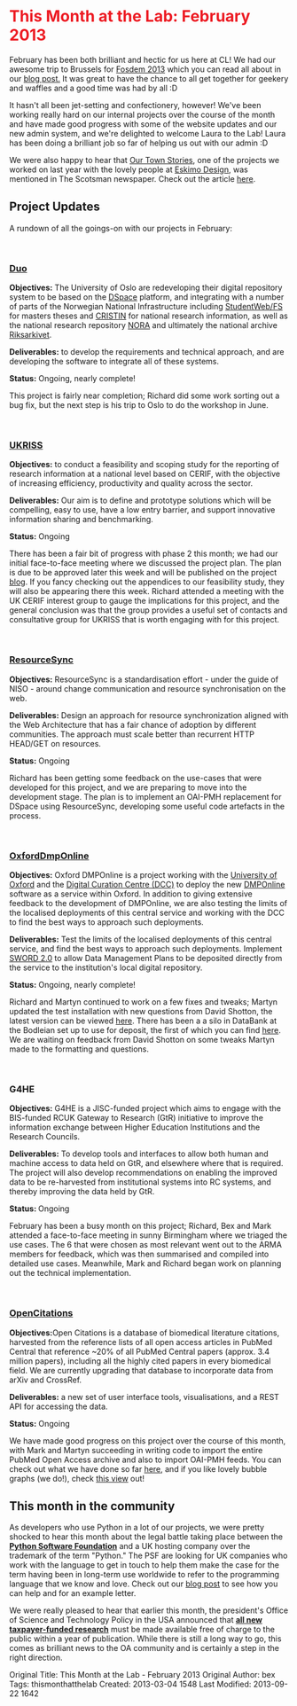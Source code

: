<h1 style="color: #ED1C24; padding bottom: 10px">This Month at the Lab: February 2013</h1>
<p>February has been both brilliant and hectic for us here at CL! We had our awesome trip to Brussels for <a href="https://fosdem.org/2013/">Fosdem 2013</a> which you can read all about in our <a href="http://cottagelabs.com/news/FOSDEM2013">blog post.</a> It was great to have the chance to all get together for geekery and waffles and a good time was had by all :D</p> 
<p>It hasn't all been jet-setting and confectionery, however! We've been working really hard on our internal projects over the course of the month and have made good progress with some of the website updates and our new admin system, and we're delighted to welcome Laura to the Lab! Laura has been doing a brilliant job so far of helping us out with our admin :D</p>
<p>We were also happy to hear that <a href="http://www.ourtownstories.co.uk/">Our Town Stories</a>, one of the projects we worked on last year with the lovely people at <a href="http://eskimoonline.com/">Eskimo Design</a>, was mentioned in The Scotsman newspaper. Check out the article <a href="http://www.scotsman.com/news/edinburgh-through-the-ages-shown-in-new-archive-1-2805541">here</a>.
<br>
<h2>Project Updates</h2>
<p>A rundown of all the goings-on with our projects in February:</p>
<br>
<h3><a href="http://cottagelabs.com/projects/duo">Duo</a></h3>
<p><b>Objectives:</b> The University of Oslo are redeveloping their digital repository system to be based on the <a href="http://www.dspace.org">DSpace</a> platform, and integrating with a number of parts of the Norwegian National Infrastructure including <a href="https://www.studweb.no/">StudentWeb/FS</a> for masters theses and <a href="http://www.cristin.no/">CRISTIN</a> for national research information, as well as the national research repository <a href="http://www.ub.uio.no/nora/search.html">NORA</a> and ultimately the national archive <a href="http://www.arkivverket.no/arkivverket/Arkivverket/Riksarkivet">Riksarkivet</a>.</p>
<p><b>Deliverables:</b> to develop the requirements and technical approach, and are developing the software to integrate all of these systems.</p>
<p><b>Status:</b> Ongoing, nearly complete!</p>
<p>This project is fairly near completion; Richard did some work sorting out a bug fix, but the next step is his trip to Oslo to do the workshop in June.</p>
<br>
<h3><a href="http://cottagelabs.com/projects/ukriss">UKRISS</a></h3>
<p><b>Objectives:</b> to conduct a feasibility and scoping study for the reporting of research information at a national level based on CERIF, with the objective of increasing efficiency, productivity and quality across the sector.</p>
<p><b>Deliverables:</b> Our aim is to define and prototype solutions which will be compelling, easy to use, have a low entry barrier, and support innovative information sharing and benchmarking.</p>
<p><b>Status:</b> Ongoing</p>
<p>There has been a fair bit of progress with phase 2 this month; we had our initial face-to-face meeting where we discussed the project plan. The plan is due to be approved later this week and will be published on the project <a href="http://ukriss.cerch.kcl.ac.uk/">blog</a>. If you fancy checking out the appendices to our feasibility study, they will also be appearing there this week. Richard attended a meeting with the UK CERIF interest group to gauge the implications for this project, and the general conclusion was that the group provides a useful set of contacts and consultative group for UKRISS that is worth engaging with for this project.</p>
<br>
<h3><a href="http://cottagelabs.com/projects/resourcesync">ResourceSync</a></h3>
<p><b>Objectives:</b> ResourceSync is a standardisation effort - under the guide of NISO - around change communication and resource synchronisation on the web.</p>
<p><b>Deliverables:</b> Design an approach for resource synchronization aligned with the Web Architecture that has a fair chance of adoption by different communities. The approach must scale better than recurrent HTTP HEAD/GET on resources.</p>
<p><b>Status:</b> Ongoing</p>
<p>Richard has been getting some feedback on the use-cases that were developed for this project, and we are preparing to move into the development stage. The plan is to implement an OAI-PMH replacement for DSpace using ResourceSync, developing some useful code artefacts in the process.</p>
<br>
<h3><a href="http://cottagelabs.com/projects/oxforddmponline">OxfordDmpOnline</a></h3>
<p><b>Objectives:</b> Oxford DMPOnline is a project working with the <a href="http://ox.ac.uk/">University of Oxford</a> and the <a href="http://www.dcc.ac.uk/">Digital Curation Centre (DCC)</a> to deploy the new <a href="https://dmponline.dcc.ac.uk/">DMPOnline</a> software as a service within Oxford.  In addition to giving extensive feedback to the development of DMPOnline, we are also testing the limits of the localised deployments of this central service and working with the DCC to find the best ways to approach such deployments.</p>
<p><b>Deliverables:</b> Test the limits of the localised deployments of this central service, and find the best ways to approach such deployments. Implement <a href="http://cottagelabs.com/projects/sword2">SWORD 2.0</a> to allow Data Management Plans to be deposited directly from the service to the institution's local digital repository.</p>
<p><b>Status:</b> Ongoing, nearly complete!</p>
<p>Richard and Martyn continued to work on a few fixes and tweaks; Martyn updated the test installation with new questions from David Shotton, the latest version can be viewed <a href="http://zoo-stack01.zoo.ox.ac.uk/">here</a>. There has been a a silo in DataBank at the Bodleian set up to use for deposit, the first of which you can find <a href=" http://astros-dev.bodleian.ox.ac.uk/dmponline/datasets/new-deposit-plan_2013-02-27T17-46-15">here</a>. We are waiting on feedback from David Shotton on some tweaks Martyn made to the formatting and questions.</p>
<br>
<h3>G4HE</h3>
<p><b>Objectives:</b> G4HE is a JISC-funded project which aims to engage with the BIS-funded RCUK Gateway to Research (GtR) initiative to improve the information exchange between Higher Education Institutions and the Research Councils.</p>
<p><b>Deliverables:</b> To develop tools and interfaces to allow both human and machine access to data held on GtR, and elsewhere where that is required. The project will also develop recommendations on enabling the improved data to be re-harvested from institutional systems into RC systems, and thereby improving the data held by GtR.</p>
<p><b>Status: </b> Ongoing</p>
<p>February has been a busy month on this project; Richard, Bex and Mark attended a face-to-face meeting in sunny Birmingham where we triaged the use cases. The 6 that were chosen as most relevant went out to the ARMA members for feedback, which was then summarised and compiled into detailed use cases. Meanwhile, Mark and Richard began work on planning out the technical implementation. </p>
<br>
<h3><a href="http://cottagelabs.com/projects/opencitations">OpenCitations</a></h3>
<p><b>Objectives:</b>Open Citations is a database of biomedical literature citations, harvested from the reference lists of all open access articles in PubMed Central that reference ~20% of all PubMed Central papers (approx. 3.4 million papers), including all the highly cited papers in every biomedical field. We are currently upgrading that database to incorporate data from arXiv and CrossRef.</p>
<p><b>Deliverables:</b>  a new set of user interface tools, visualisations, and a REST API for accessing the data.<p>
<p><b>Status:</b> Ongoing</p>
<p> We have made good progress on this project over the course of this month, with Mark and Martyn succeeding in writing code to import the entire PubMed Open Access archive and also to import OAI-PMH feeds. You can check out what we have done so far <a href="http://occ.cottagelabs.com/">here</a>, and if you like lovely bubble graphs (we do!), check <a href="http://occ.cottagelabs.com/graphview/">this view</a> out! 
<br>
<h2>This month in the community</h2>
<p> As developers who use Python in a lot of our projects, we were pretty shocked to hear this month about the legal battle taking place between the <a href="http://python.org/psf/"><strong>Python Software Foundation</strong></a> and a UK hosting company over the trademark of the term "Python." The PSF are looking for UK companies who work with the language to get in touch to help them make the case for the term having been in long-term use worldwide to refer to the programming language that we know and love. Check out our <a href="http://cottagelabs.com/news/helpthePSF">blog post</a> to see how you can help and for an example letter. </p> 
<p>We were really pleased to hear that earlier this month, the president's Office of Science and Technology Policy in the USA announced that <a href="http://www.timeshighereducation.co.uk/story.asp?storycode=422829#.USuSTNgZ8Xo.twitter"><strong>all new taxpayer-funded research</strong></a> must be made available free of charge to the public within a year of publication. While there is still a long way to go, this comes as brilliant news to the OA community and is certainly a step in the right direction.</p>






Original Title: This Month at the Lab - February 2013
Original Author: bex
Tags: thismonthatthelab
Created: 2013-03-04 1548
Last Modified: 2013-09-22 1642
